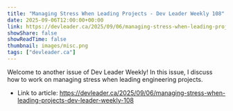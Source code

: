```yaml
---
title: "Managing Stress When Leading Projects - Dev Leader Weekly 108"
date: 2025-09-06T12:00:00+00:00
link: https://devleader.ca/2025/09/06/managing-stress-when-leading-projects-dev-leader-weekly-108
showShare: false
showReadTime: false
thumbnail: images/misc.png
tags: ["devleader.ca"]
---
```

Welcome to another issue of Dev Leader Weekly! In this issue, I discuss how to work on managing stress when leading engineering projects.

- Link to article: https://devleader.ca/2025/09/06/managing-stress-when-leading-projects-dev-leader-weekly-108